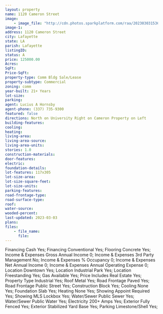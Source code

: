 ```yaml
---
layout: property
name: 1120 Cameron Street 
image:
    - image_file: "http://cdn.photos.sparkplatform.com/raa/20230303153605280250000000.jpg"
image-1:
address: 1120 Cameron Street
city: Lafayette
state: LA
parish: Lafayette
listingID: 
status: A
price: 125000.00
Acres: 
SqFt: 
Price-SqFt: 
property-type: Comm Bldg Sale/Lease
property-subtype: Commercial
zoning: comm
year-built: 21+ Years
lot-size: 
parking: 
agent: Lucius A Hornsby
agent-phone: (337) 735-9300
featured: false
directions: North on University Right on Cameron Property on Left
building-features: 
cooling: 
heating: 
living-area: 
living-area-source: 
living-area-units: 
stories: 1.0
construction-materials: 
door-features: 
electric: 
foundation-details: 
lot-features: 117x305
lot-size-area: 
lot-size-square-feet: 
lot-size-units: 
parking-features: 
road-frontage-type: 
road-surface-type: 
roof: 
water-source: 
wooded-percent: 
last-updated: 2023-03-03
plans: 
files:
    - file_name:
      file:
---
```

Financing	Cash	Yes;
Financing	Conventional	Yes;
Flooring	Concrete	Yes;
Income & Expenses	Gross Annual Income	0;
Income & Expenses	3rd Party Management	No;
Income & Expenses	% Occupancy	0;
Income & Expenses	Net Annual Income	0;
Income & Expenses	Annual Operating Expense	0;
Location	Downtown	Yes;
Location	Industrial Park	Yes;
Location	Freestanding	Yes;
Gas	Available	Yes;
Price Includes	Real Estate	Yes;
Property Type	Industrial	Yes;
Roof	Metal	Yes;
Road Frontage	Paved	Yes;
Road Frontage	Public Street	Yes;
Construction	Block	Yes;
Cooling	None	Yes;
Foundation	Slab	Yes;
Heating	None	Yes;
Showing	Appoint Required	Yes;
Showing	MLS Lockbox	Yes;
Water/Sewer	Public Sewer	Yes;
Water/Sewer	Public Water	Yes;
Electricity	200+ Amps	Yes;
Exterior	Fully Fenced	Yes;
Exterior	Stabilized Yard Base	Yes;
Parking	Limestone/Shell	Yes;

